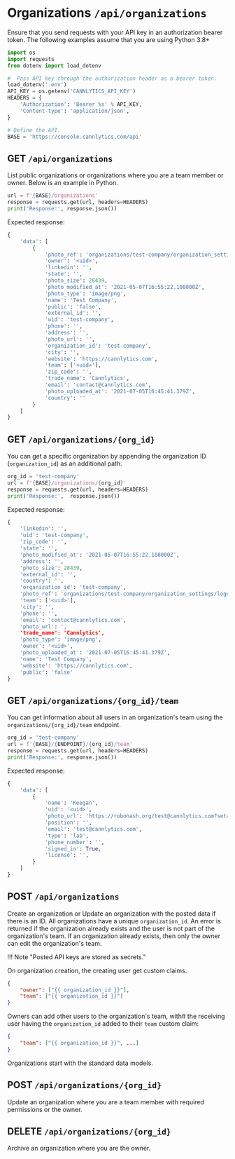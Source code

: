 # Organizations `/api/organizations`

Ensure that you send requests with your API key in an authorization bearer token. The following examples assume that you are using Python 3.8+

```py
import os
import requests
from dotenv import load_dotenv

#  Pass API key through the authorization header as a bearer token.
load_dotenv('.env')
API_KEY = os.getenv('CANNLYTICS_API_KEY')
HEADERS = {
    'Authorization': 'Bearer %s' % API_KEY,
    'Content-type': 'application/json',
}

# Define the API.
BASE = 'https://console.cannlytics.com/api'
```

## GET `/api/organizations`

List public organizations or organizations where you are a team member or owner. Below is an example in Python.

```py
url = f'{BASE}/organizations'
response = requests.get(url, headers=HEADERS)
print('Response:', response.json())
```

Expected response:

```py
{
    'data': [
        {
            'photo_ref': 'organizations/test-company/organization_settings/logo.png',
            'owner': '<uid>',
            'linkedin': '',
            'state': '',
            'photo_size': 28439,
            'photo_modified_at': '2021-05-07T16:55:22.108000Z',
            'photo_type': 'image/png',
            'name': 'Test Company',
            'public': 'false',
            'external_id': '',
            'uid': 'test-company',
            'phone': '',
            'address': '',
            'photo_url': '',
            'organization_id': 'test-company',
            'city': '',
            'website': 'https://cannlytics.com',
            'team': ['<uid>'],
            'zip_code': '',
            'trade_name': 'Cannlytics',
            'email': 'contact@cannlytics.com',
            'photo_uploaded_at': '2021-07-05T16:45:41.379Z',
            'country': ''
        }
    ]
}
```

## GET `/api/organizations/{org_id}`

You can get a specific organization by appending the organization ID (`organization_id`) as an additional path.

```py
org_id = 'test-company'
url = f'{BASE}/organizations/{org_id}'
response = requests.get(url, headers=HEADERS)
print('Response:',  response.json())
```

Expected response:

```py
{
    'linkedin': '',
    'uid': 'test-company',
    'zip_code': '',
    'state': '',
    'photo_modified_at': '2021-05-07T16:55:22.108000Z',
    'address': '',
    'photo_size': 28439,
    'external_id': '',
    'country': '',
    'organization_id': 'test-company',
    'photo_ref': 'organizations/test-company/organization_settings/logo.png',
    'team': ['<uid>'],
    'city': '',
    'phone': '',
    'email': 'contact@cannlytics.com',
    'photo_url': ',
    'trade_name': 'Cannlytics',
    'photo_type': 'image/png',
    'owner': '<uid>',
    'photo_uploaded_at': '2021-07-05T16:45:41.379Z',
    'name': 'Test Company',
    'website': 'https://cannlytics.com',
    'public': 'false'
}
```

## GET `/api/organizations/{org_id}/team`

You can get information about all users in an organization's team using the `organizations/{org_id}/team` endpoint.

```py
org_id = 'test-company'
url = f'{BASE}/{ENDPOINT}/{org_id}/team'
response = requests.get(url, headers=HEADERS)
print('Response:', response.json())
```

Expected response:

```py
{
    'data': [
        {
            'name': 'Keegan',
            'uid': '<uid>',
            'photo_url': 'https://robohash.org/test@cannlytics.com?set=set5',
            'position': '',
            'email': 'test@cannlytics.com',
            'type': 'lab',
            'phone_number': '',
            'signed_in': True,
            'license': '',
        }
    ]
}
```

## POST `/api/organizations`

Create an organization or Update an organization with the posted data if there is an ID. All organizations have a unique `organization_id`. An error is returned if the organization already exists and the user is not part of the organization's team. If an organization already exists, then only the owner can edit the organization's team.

!!! Note "Posted API keys are stored as secrets."

On organization creation, the creating user get custom claims.

```json
{
    "owner": ["{{ organization_id }}"],
    "team": ["{{ organization_id }}"]
}
```

Owners can add other users to the organization's team, with# the receiving user having the `organization_id` added to their `team` custom claim:

```json
{
    "team": ["{{ organization_id }}", ...]
}
```

Organizations start with the standard data models. 

## POST `/api/organizations/{org_id}`

Update an organization where you are a team member with required permissions or the owner.

## DELETE `/api/organizations/{org_id}`

Archive an organization where you are the owner.


<!-- TODO: Describe join an organization endpoint -->